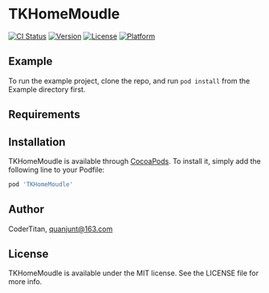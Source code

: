 # TKHomeMoudle

[![CI Status](https://img.shields.io/travis/CoderTitan/TKHomeMoudle.svg?style=flat)](https://travis-ci.org/CoderTitan/TKHomeMoudle)
[![Version](https://img.shields.io/cocoapods/v/TKHomeMoudle.svg?style=flat)](https://cocoapods.org/pods/TKHomeMoudle)
[![License](https://img.shields.io/cocoapods/l/TKHomeMoudle.svg?style=flat)](https://cocoapods.org/pods/TKHomeMoudle)
[![Platform](https://img.shields.io/cocoapods/p/TKHomeMoudle.svg?style=flat)](https://cocoapods.org/pods/TKHomeMoudle)

## Example

To run the example project, clone the repo, and run `pod install` from the Example directory first.

## Requirements

## Installation

TKHomeMoudle is available through [CocoaPods](https://cocoapods.org). To install
it, simply add the following line to your Podfile:

```ruby
pod 'TKHomeMoudle'
```

## Author

CoderTitan, quanjunt@163.com

## License

TKHomeMoudle is available under the MIT license. See the LICENSE file for more info.
